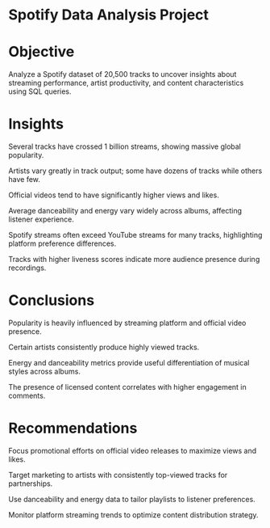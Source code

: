 # Spotify Data Analysis Project
# Objective
Analyze a Spotify dataset of 20,500 tracks to uncover insights about streaming performance, artist productivity, and content characteristics using SQL queries.

# Insights
Several tracks have crossed 1 billion streams, showing massive global popularity.

Artists vary greatly in track output; some have dozens of tracks while others have few.

Official videos tend to have significantly higher views and likes.

Average danceability and energy vary widely across albums, affecting listener experience.

Spotify streams often exceed YouTube streams for many tracks, highlighting platform preference differences.

Tracks with higher liveness scores indicate more audience presence during recordings.

# Conclusions
Popularity is heavily influenced by streaming platform and official video presence.

Certain artists consistently produce highly viewed tracks.

Energy and danceability metrics provide useful differentiation of musical styles across albums.

The presence of licensed content correlates with higher engagement in comments.

# Recommendations
Focus promotional efforts on official video releases to maximize views and likes.

Target marketing to artists with consistently top-viewed tracks for partnerships.

Use danceability and energy data to tailor playlists to listener preferences.

Monitor platform streaming trends to optimize content distribution strategy.
